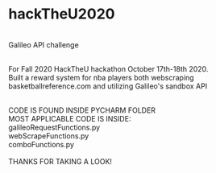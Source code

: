 # hackTheU2020
<br>
Galileo API challenge
<br>
<br>

For Fall 2020 HackTheU hackathon October 17th-18th 2020. 
<br>
Built a reward system for nba players both webscraping basketballreference.com and utilizing Galileo's sandbox API

<br>
CODE IS FOUND INSIDE PYCHARM FOLDER
<br>
MOST APPLICABLE CODE IS INSIDE:
<br>
galileoRequestFunctions.py
<br>
webScrapeFunctions.py
<br>
comboFunctions.py

<br>
<br>
THANKS FOR TAKING A LOOK!
